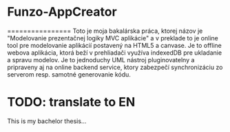 # Funzo-AppCreator
================
Toto je moja bakalárska práca, ktorej názov je "Modelovanie prezentačnej logiky MVC aplikácie" a v preklade to je online tool pre modelovanie aplikácií postavený na HTML5 a canvase. Je to offline webova aplikácia, ktorá beží v prehliadači využíva indexedDB pre ukladanie a spravu modelov. Je to jednoduchy UML nástroj pluginovatelny a pripraveny aj na online backend service, ktory zabezpečí synchronizáciu zo serverom resp. samotné generovanie kódu.

# TODO: translate to EN
This is my bachelor thesis...
